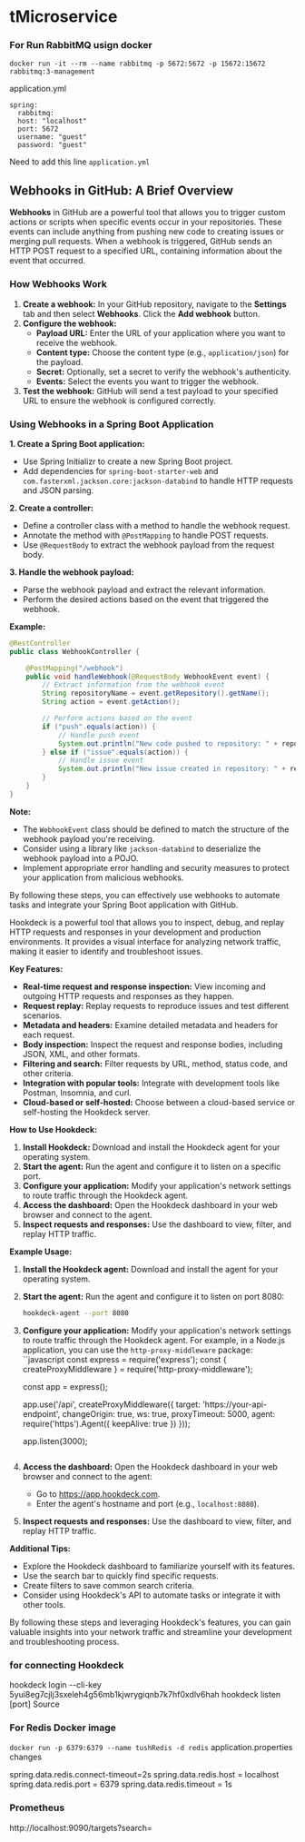 # tMicroservice

### For Run RabbitMQ usign docker

`docker run -it --rm --name rabbitmq -p 5672:5672 -p 15672:15672 rabbitmq:3-management`

application.yml

```
spring:
  rabbitmq:
  host: "localhost"
  port: 5672
  username: "guest"
  password: "guest"
```

Need to add this line `application.yml`

## Webhooks in GitHub: A Brief Overview

**Webhooks** in GitHub are a powerful tool that allows you to trigger custom actions or scripts when specific events occur in your repositories. These events can include anything from pushing new code to creating issues or merging pull requests. When a webhook is triggered, GitHub sends an HTTP POST request to a specified URL, containing information about the event that occurred.

### How Webhooks Work

1. **Create a webhook:** In your GitHub repository, navigate to the **Settings** tab and then select **Webhooks**. Click the **Add webhook** button.
2. **Configure the webhook:**
   - **Payload URL:** Enter the URL of your application where you want to receive the webhook.
   - **Content type:** Choose the content type (e.g., `application/json`) for the payload.
   - **Secret:** Optionally, set a secret to verify the webhook's authenticity.
   - **Events:** Select the events you want to trigger the webhook.
3. **Test the webhook:** GitHub will send a test payload to your specified URL to ensure the webhook is configured correctly.

### Using Webhooks in a Spring Boot Application

**1. Create a Spring Boot application:**

- Use Spring Initializr to create a new Spring Boot project.
- Add dependencies for `spring-boot-starter-web` and `com.fasterxml.jackson.core:jackson-databind` to handle HTTP requests and JSON parsing.

**2. Create a controller:**

- Define a controller class with a method to handle the webhook request.
- Annotate the method with `@PostMapping` to handle POST requests.
- Use `@RequestBody` to extract the webhook payload from the request body.

**3. Handle the webhook payload:**

- Parse the webhook payload and extract the relevant information.
- Perform the desired actions based on the event that triggered the webhook.

**Example:**

```java
@RestController
public class WebhookController {

    @PostMapping("/webhook")
    public void handleWebhook(@RequestBody WebhookEvent event) {
        // Extract information from the webhook event
        String repositoryName = event.getRepository().getName();
        String action = event.getAction();

        // Perform actions based on the event
        if ("push".equals(action)) {
            // Handle push event
            System.out.println("New code pushed to repository: " + repositoryName);
        } else if ("issue".equals(action)) {
            // Handle issue event
            System.out.println("New issue created in repository: " + repositoryName);
        }
    }
}
```

**Note:**

- The `WebhookEvent` class should be defined to match the structure of the webhook payload you're receiving.
- Consider using a library like `jackson-databind` to deserialize the webhook payload into a POJO.
- Implement appropriate error handling and security measures to protect your application from malicious webhooks.

By following these steps, you can effectively use webhooks to automate tasks and integrate your Spring Boot application with GitHub.

Hookdeck is a powerful tool that allows you to inspect, debug, and replay HTTP requests and responses in your development and production environments. It provides a visual interface for analyzing network traffic, making it easier to identify and troubleshoot issues.

**Key Features:**

- **Real-time request and response inspection:** View incoming and outgoing HTTP requests and responses as they happen.
- **Request replay:** Replay requests to reproduce issues and test different scenarios.
- **Metadata and headers:** Examine detailed metadata and headers for each request.
- **Body inspection:** Inspect the request and response bodies, including JSON, XML, and other formats.
- **Filtering and search:** Filter requests by URL, method, status code, and other criteria.
- **Integration with popular tools:** Integrate with development tools like Postman, Insomnia, and curl.
- **Cloud-based or self-hosted:** Choose between a cloud-based service or self-hosting the Hookdeck server.

**How to Use Hookdeck:**

1. **Install Hookdeck:** Download and install the Hookdeck agent for your operating system.
2. **Start the agent:** Run the agent and configure it to listen on a specific port.
3. **Configure your application:** Modify your application's network settings to route traffic through the Hookdeck agent.
4. **Access the dashboard:** Open the Hookdeck dashboard in your web browser and connect to the agent.
5. **Inspect requests and responses:** Use the dashboard to view, filter, and replay HTTP traffic.

**Example Usage:**

1. **Install the Hookdeck agent:** Download and install the agent for your operating system.
2. **Start the agent:** Run the agent and configure it to listen on port 8080:
   ```bash
   hookdeck-agent --port 8080
   ```
3. **Configure your application:** Modify your application's network settings to route traffic through the Hookdeck agent. For example, in a Node.js application, you can use the `http-proxy-middleware` package:
   ``javascript
   const express = require('express');
   const { createProxyMiddleware } = require('http-proxy-middleware');

   const app = express();

   app.use('/api', createProxyMiddleware({
   target: 'https://your-api-endpoint',
   changeOrigin: true,
   ws: true,
   proxyTimeout: 5000,
   agent: require('https').Agent({
   keepAlive: true
   })
   }));

   app.listen(3000);

   ```

   ```

4. **Access the dashboard:** Open the Hookdeck dashboard in your web browser and connect to the agent:
   - Go to https://app.hookdeck.com.
   - Enter the agent's hostname and port (e.g., `localhost:8080`).
5. **Inspect requests and responses:** Use the dashboard to view, filter, and replay HTTP traffic.

**Additional Tips:**

- Explore the Hookdeck dashboard to familiarize yourself with its features.
- Use the search bar to quickly find specific requests.
- Create filters to save common search criteria.
- Consider using Hookdeck's API to automate tasks or integrate it with other tools.

By following these steps and leveraging Hookdeck's features, you can gain valuable insights into your network traffic and streamline your development and troubleshooting process.

### for connecting Hookdeck

hookdeck login --cli-key 5yui8eg7cjlj3sxeleh4g56mb1kjwrygiqnb7k7hf0xdlv6hah
hookdeck listen [port] Source

### For Redis Docker image

`docker run -p 6379:6379 --name tushRedis -d redis`
application.properties changes

spring.data.redis.connect-timeout=2s
spring.data.redis.host = localhost
spring.data.redis.port = 6379
spring.data.redis.timeout = 1s

### Prometheus

http://localhost:9090/targets?search=
